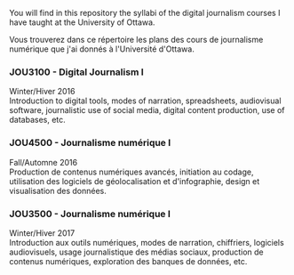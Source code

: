 You will find in this repository the syllabi of the digital journalism courses I have taught at the University of Ottawa.

Vous trouverez dans ce répertoire les plans des cours de journalisme numérique que j'ai donnés à l'Université d'Ottawa.

### JOU3100 - Digital Journalism I
Winter/Hiver 2016<br>
Introduction to digital tools, modes of narration, spreadsheets, audio­visual software, journalistic use of social media, digital content production, use of databases, etc.

### JOU4500 - Journalisme numérique I
Fall/Automne 2016<br>
Production de contenus numériques avancés, initiation au codage, utilisation des logiciels de géolocalisation et d'infographie, design et visualisation des données.

### JOU3500 - Journalisme numérique I
Winter/Hiver 2017<br>
Introduction aux outils numériques, modes de narration, chiffriers, logiciels audiovisuels, usage journalistique des médias sociaux, production de contenus numériques, exploration des banques de données, etc.
